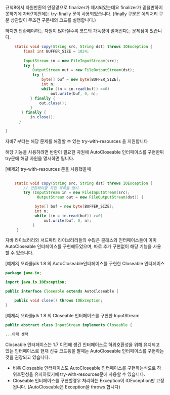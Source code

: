 규칙8에서 자원반환의 안정망으로 finalizer가 제시되었는데요 
finalizer가 믿을만하지 못하기에 자바7이전에는 try-finally 문이 사용되었습니다.
(finally 구문은 예외처리 구분 상관없이 무조건 구문내의 코드를 실행합니다.)

하지만 반환해야하는 자원이 많아질수록 코드의 가독성이 떨어진다는 문제점이 있습니다.

``` java
	static void copy(String src, String dst) throws IOException {
		final int BUFFER_SIZE = 1024;
		
	    InputStream in = new FileInputStream(src);
	    try {
	        OutputStream out = new FileOutputStream(dst);
	        try {
	            byte[] buf = new byte[BUFFER_SIZE];
	            int n;
	            while ((n = in.read(buf)) >=0)
	                out.write(buf, 0, n);
	       } finally {
	           out.close();
	       }  
	   } finally {
           in.close();
      }

}
```
자바7 부터는 해당 문제를 해결할 수 있는 try-with-resources 을 지원합니다

해당 기능을 사용하려면 반환이 필요한 자원에 AutoCloseable 인터페이스를 구현한뒤
try문에 해당 자원을 명시하면 됩니다.

[예제2] try-with-resources 문을 사용했을때
```java
       
	static void copy(String src, String dst) throws IOException {
	    // 반환해야할 자원 목록을 명시
	    try (InputStream in = new FileInputStream(src);
	          OutputStream out = new FileOutputStream(dst)) {

	         byte[] buf = new byte[BUFFER_SIZE];
	         int n;
	         while ((n = in.read(buf)) >=0)
	             out.write(buf, 0, n);
	        }
	 }
```

자바 라이브러리와 서드파티 라이브러리들의 수많은 클래스와 인터페이스들이 
이미 AutoCloseable 인터페이스를 구현해두었으며, 따로 추가 구현없이 해당 기능을 사용할 수 있습니다. 

[예제3]  오라클jdk 1.8 의 AutoCloseable인터페이스를 구현한 Closeable 인터페이스

```java
package java.io;

import java.io.IOException;

public interface Closeable extends AutoCloseable {

    public void close() throws IOException;
}
```

[예제4] 오라클jdk 1.8 의 Closeable  인터페이스를 구현한 InputStream
```java
public abstract class InputStream implements Closeable {

...아래 생략
```

Closeable 인터페이스는 1.7 이전에 생긴 인터페이스로 하위호환성을 위해 유지되고 있는 인터페이스로 
현재 신규 코드등을 짤때는  AutoCloseable 인터페이스를 구현하는것을 권장되고 있습니다.
* 비록 Closeable 인터페이스도 AutoCloseable 인터페이스를 구현하는식으로 하위호환성을 유지하였기에 try-with-resources문에 사용할 수 있습니다.
* Closeable 인터페이스를 구현할경우 처리하는 Exception이 IOException만 고정됩니다. (AutoCloseable은 Exception을 throws 합니다)

